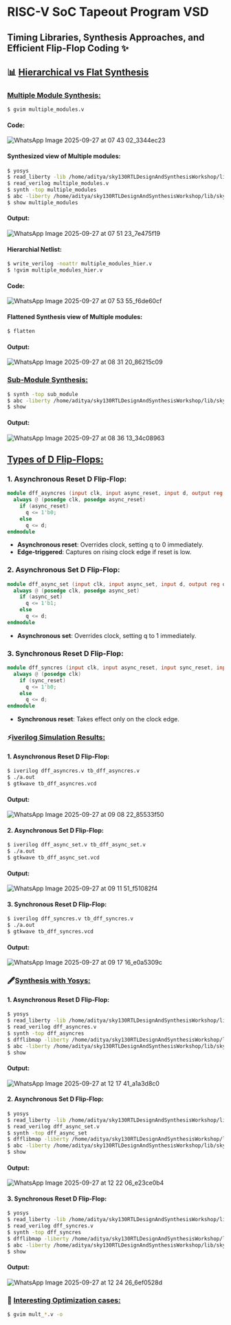 # RISC-V SoC Tapeout Program VSD
## Timing Libraries, Synthesis Approaches, and Efficient Flip-Flop Coding ✨
## 📊 <ins>Hierarchical vs Flat Synthesis</ins> 
### <ins>**Multiple Module Synthesis:**</ins>
``` bash
$ gvim multiple_modules.v
```

#### Code:

![WhatsApp Image 2025-09-27 at 07 43 02_3344ec23](https://github.com/user-attachments/assets/7b105db2-c508-4a23-800b-3e17731b0869)

#### **Synthesized view of Multiple modules:**
```bash
$ yosys
$ read_liberty -lib /home/aditya/sky130RTLDesignAndSynthesisWorkshop/lib/sky_130_fd_sc_hd__tt_025C_1v80.lib
$ read_verilog multiple_modules.v
$ synth -top multiple_modules
$ abc -liberty /home/aditya/sky130RTLDesignAndSynthesisWorkshop/lib/sky_130_fd_sc_hd__tt_025C_1v80.lib
$ show multiple_modules
```
#### Output:

![WhatsApp Image 2025-09-27 at 07 51 23_7e475f19](https://github.com/user-attachments/assets/44e381f4-93f0-4485-b518-6ac119c7c7b0)

#### **Hierarchial Netlist:**
``` bash
$ write_verilog -noattr multiple_modules_hier.v
$ !gvim multiple_modules_hier.v
```

#### Code:

![WhatsApp Image 2025-09-27 at 07 53 55_f6de60cf](https://github.com/user-attachments/assets/5d07d222-2b4a-48c0-b0c0-8166d2630f81)

#### **Flattened Synthesis view of Multiple modules:**
``` bash
$ flatten
```

#### Output:

![WhatsApp Image 2025-09-27 at 08 31 20_86215c09](https://github.com/user-attachments/assets/23ce9998-2f03-4875-9a9a-9309ca9d4530)


### <ins>**Sub-Module Synthesis:**</ins>
``` bash
$ synth -top sub_module
$ abc -liberty /home/aditya/sky130RTLDesignAndSynthesisWorkshop/lib/sky_130_fd_sc_hd__tt_025C_1v80.lib
$ show
```

#### Output:

![WhatsApp Image 2025-09-27 at 08 36 13_34c08963](https://github.com/user-attachments/assets/f6673b31-3340-48b2-99e1-9bba45b0f3f0)

## <ins>Types of D Flip-Flops:</ins>
### 1. Asynchronous Reset D Flip-Flop:

```verilog
module dff_asyncres (input clk, input async_reset, input d, output reg q);
  always @ (posedge clk, posedge async_reset)
    if (async_reset)
      q <= 1'b0;
    else
      q <= d;
endmodule
```
- **Asynchronous reset**: Overrides clock, setting q to 0 immediately.
- **Edge-triggered**: Captures on rising clock edge if reset is low.

### 2. Asynchronous Set D Flip-Flop:

```verilog
module dff_async_set (input clk, input async_set, input d, output reg q);
  always @ (posedge clk, posedge async_set)
    if (async_set)
      q <= 1'b1;
    else
      q <= d;
endmodule
```
- **Asynchronous set**: Overrides clock, setting q to 1 immediately.

### 3. Synchronous Reset D Flip-Flop:

```verilog
module dff_syncres (input clk, input async_reset, input sync_reset, input d, output reg q);
  always @ (posedge clk)
    if (sync_reset)
      q <= 1'b0;
    else
      q <= d;
endmodule
```
- **Synchronous reset**: Takes effect only on the clock edge.

### ⚡<ins>iverilog Simulation Results:</ins> 
#### 1. Asynchronous Reset D Flip-Flop:
``` bash
$ iverilog dff_asyncres.v tb_dff_asyncres.v
$ ./a.out
$ gtkwave tb_dff_asyncres.vcd
```

#### Output:

![WhatsApp Image 2025-09-27 at 09 08 22_85533f50](https://github.com/user-attachments/assets/80a4d386-46e6-4f59-802c-f8855552bb41)

#### 2. Asynchronous Set D Flip-Flop:
``` bash
$ iverilog dff_async_set.v tb_dff_async_set.v
$ ./a.out
$ gtkwave tb_dff_async_set.vcd
```

#### Output:

![WhatsApp Image 2025-09-27 at 09 11 51_f51082f4](https://github.com/user-attachments/assets/cefba9a0-a276-47e3-a1b5-ded2b20336a1)

#### 3. Synchronous Reset D Flip-Flop:
``` bash
$ iverilog dff_syncres.v tb_dff_syncres.v
$ ./a.out
$ gtkwave tb_dff_syncres.vcd
```
#### Output:

![WhatsApp Image 2025-09-27 at 09 17 16_e0a5309c](https://github.com/user-attachments/assets/4f12cc1e-a069-495d-9403-c40ea2dc655d)


### 🖋️<ins>Synthesis with Yosys:</ins> 
#### 1. Asynchronous Reset D Flip-Flop:
``` bash
$ yosys
$ read_liberty -lib /home/aditya/sky130RTLDesignAndSynthesisWorkshop/lib/sky130_fd_sc_hd__tt_025C_1v80.lib
$ read_verilog dff_asyncres.v
$ synth -top dff_asyncres
$ dfflibmap -liberty /home/aditya/sky130RTLDesignAndSynthesisWorkshop/lib/sky130_fd_sc_hd__tt_025C_1v80.lib
$ abc -liberty /home/aditya/sky130RTLDesignAndSynthesisWorkshop/lib/sky130_fd_sc_hd__tt_025C_1v80.lib
$ show
```

#### Output:

![WhatsApp Image 2025-09-27 at 12 17 41_a1a3d8c0](https://github.com/user-attachments/assets/c76d9dd5-fa03-41d2-a07c-4ef8f59090c6)

#### 2. Asynchronous Set D Flip-Flop:
``` bash
$ yosys
$ read_liberty -lib /home/aditya/sky130RTLDesignAndSynthesisWorkshop/lib/sky130_fd_sc_hd__tt_025C_1v80.lib
$ read_verilog dff_async_set.v
$ synth -top dff_async_set
$ dfflibmap -liberty /home/aditya/sky130RTLDesignAndSynthesisWorkshop/lib/sky130_fd_sc_hd__tt_025C_1v80.lib
$ abc -liberty /home/aditya/sky130RTLDesignAndSynthesisWorkshop/lib/sky130_fd_sc_hd__tt_025C_1v80.lib
$ show
```

#### Output:

![WhatsApp Image 2025-09-27 at 12 22 06_e23ce0b4](https://github.com/user-attachments/assets/01d94b54-67c3-4ef1-acf9-006538455421)

#### 3. Synchronous Reset D Flip-Flop:
``` bash
$ yosys
$ read_liberty -lib /home/aditya/sky130RTLDesignAndSynthesisWorkshop/lib/sky130_fd_sc_hd__tt_025C_1v80.lib
$ read_verilog dff_syncres.v
$ synth -top dff_syncres
$ dfflibmap -liberty /home/aditya/sky130RTLDesignAndSynthesisWorkshop/lib/sky130_fd_sc_hd__tt_025C_1v80.lib
$ abc -liberty /home/aditya/sky130RTLDesignAndSynthesisWorkshop/lib/sky130_fd_sc_hd__tt_025C_1v80.lib
$ show
```

#### Output:

![WhatsApp Image 2025-09-27 at 12 24 26_6ef0528d](https://github.com/user-attachments/assets/091b0e9b-6754-4b29-b0a8-e994c804ba2f)


### 🧮 <ins>Interesting Optimization cases:</ins>
``` bash
$ gvim mult_*.v -o
```

